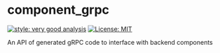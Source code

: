 # component_grpc

[![style: very good analysis][very_good_analysis_badge]][very_good_analysis_link]
[![License: MIT][license_badge]][license_link]

An API of generated gRPC code to interface with backend components

[license_badge]: https://img.shields.io/badge/license-MIT-blue.svg
[license_link]: https://opensource.org/licenses/MIT
[very_good_analysis_badge]: https://img.shields.io/badge/style-very_good_analysis-B22C89.svg
[very_good_analysis_link]: https://pub.dev/packages/very_good_analysis
